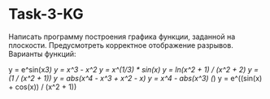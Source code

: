 # Task-3-KG
Написать программу построения графика функции, заданной на плоскости. Предусмотреть корректное отображение разрывов. Варианты функций:

y = e^sin(x*3)
y = x^3 - x^2
y = x^(1/3) * sin(x)
y = ln(x^2 + 1) / (x^2 + 2)
y = (1 / (x^2 + 1))
y = abs(x^4 - x^3 + x^2 - x)
y = x^4 - abs(x^3)
(*) y = e^((sin(x) + cos(x)) / (x^2 + 1))
